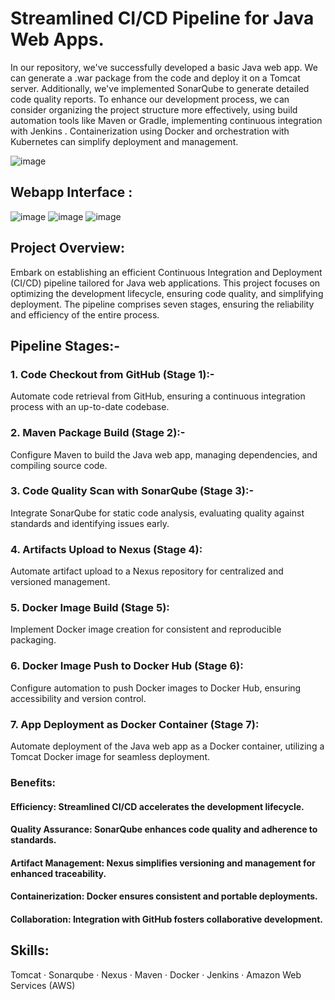 # Streamlined CI/CD Pipeline for Java Web Apps.

In our repository, we've successfully developed a basic Java web app. We can generate a .war package from the code and deploy it on a Tomcat server. Additionally, we've implemented SonarQube to generate detailed code quality reports. To enhance our development process, we can consider organizing the project structure more effectively, using build automation tools like Maven or Gradle, implementing continuous integration with Jenkins . Containerization using Docker and orchestration with Kubernetes can simplify deployment and management.

![image](https://github.com/Loki-1/webapp-resume/assets/134843197/f570ebf0-6d1e-408a-a56b-4f63577f3f3c)

## Webapp Interface : 

![image](https://github.com/Loki-1/webapp-resume/assets/134843197/e475f307-0b8a-46e0-94ed-2e3a13cc782a)
![image](https://github.com/Loki-1/webapp-resume/assets/134843197/47666a25-4a3b-4acd-8059-b4ce34826dae)
![image](https://github.com/Loki-1/webapp-resume/assets/134843197/71b772ae-7bef-4479-9936-65152543f992)

## Project Overview:
Embark on establishing an efficient Continuous Integration and Deployment (CI/CD) pipeline tailored for Java web applications. This project focuses on optimizing the development lifecycle, ensuring code quality, and simplifying deployment. The pipeline comprises seven stages, ensuring the reliability and efficiency of the entire process.

## Pipeline Stages:-

### 1. Code Checkout from GitHub (Stage 1):-
Automate code retrieval from GitHub, ensuring a continuous integration process with an up-to-date codebase.

### 2. Maven Package Build (Stage 2):-
Configure Maven to build the Java web app, managing dependencies, and compiling source code.

### 3. Code Quality Scan with SonarQube (Stage 3):-
Integrate SonarQube for static code analysis, evaluating quality against standards and identifying issues early.

### 4. Artifacts Upload to Nexus (Stage 4):
Automate artifact upload to a Nexus repository for centralized and versioned management.

### 5. Docker Image Build (Stage 5):
Implement Docker image creation for consistent and reproducible packaging.

### 6. Docker Image Push to Docker Hub (Stage 6):
Configure automation to push Docker images to Docker Hub, ensuring accessibility and version control.

### 7. App Deployment as Docker Container (Stage 7):
Automate deployment of the Java web app as a Docker container, utilizing a Tomcat Docker image for seamless deployment.

### Benefits:

#### Efficiency: Streamlined CI/CD accelerates the development lifecycle.
#### Quality Assurance: SonarQube enhances code quality and adherence to standards.
#### Artifact Management: Nexus simplifies versioning and management for enhanced traceability.
#### Containerization: Docker ensures consistent and portable deployments.
#### Collaboration: Integration with GitHub fosters collaborative development.

## Skills: 
Tomcat · Sonarqube · Nexus · Maven · Docker · Jenkins · Amazon Web Services (AWS)
